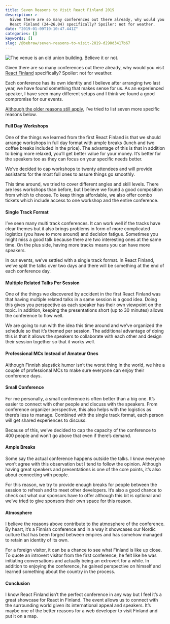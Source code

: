 ```yaml
---
title: Seven Reasons to Visit React Finland 2019
description: >-
  Given there are so many conferences out there already, why would you visit
  React Finland (24–26.04) specifically? Spoiler: not for weather.
date: "2019-01-09T10:10:47.441Z"
categories: []
keywords: []
slug: /@bebraw/seven-reasons-to-visit-2019-d290d3417b67
---
```


![The venue is an old union building. Believe it or not.](img/1__z__UXmWAtFw91toTScbv1lQ.jpeg)

Given there are so many conferences out there already, why would you visit [React Finland](https://react-finland.fi/) specifically? Spoiler: not for weather.

Each conference has its own identity and I believe after arranging two last year, we have found something that makes sense for us. As an experienced speaker, I have seen many different setups and I think we found a good compromise for our events.

[Although the older reasons still apply](/blog/why-visit-react-finland--6cef6d2655aa/), I’ve tried to list seven more specific reasons below.

#### Full Day Workshops

One of the things we learned from the first React Finland is that we should arrange workshops in full day format with ample breaks (lunch and two coffee breaks included in the price). The advantage of this is that in addition to being more relaxed, you’ll get better value for your money. It’s better for the speakers too as they can focus on your specific needs better.

We’ve decided to cap workshops to twenty attendees and will provide assistants for the most full ones to assure things go smoothly.

This time around, we tried to cover different angles and skill levels. There are less workshops than before, but I believe we found a good composition from which to choose. To keep things affordable, we also offer combo tickets which include access to one workshop and the entire conference.

#### Single Track Format

I’ve seen many multi track conferences. It can work well if the tracks have clear themes but it also brings problems in form of more complicated logistics (you have to more around) and decision fatigue. Sometimes you might miss a good talk because there are two interesting ones at the same time. On the plus side, having more tracks means you can have more speakers.

In our events, we’ve settled with a single track format. In React Finland, we’ve split the talks over two days and there will be something at the end of each conference day.

#### Multiple Related Talks Per Session

One of the things we discovered by accident in the first React Finland was that having multiple related talks in a same session is a good idea. Doing this gives you perspective as each speaker has their own viewpoint on the topic. In addition, keeping the presentations short (up to 30 minutes) allows the conference to flow well.

We are going to run with the idea this time around and we’ve organized the schedule so that it’s themed per session. The additional advantage of doing this is that it allows the speakers to collaborate with each other and design their session together so that it works well.

#### Professional MCs Instead of Amateur Ones

Although Finnish slapstick humor isn’t the worst thing in the world, we hire a couple of professional MCs to make sure everyone can enjoy their conference days.

#### Small Conference

For me personally, a small conference is often better than a big one. It’s easier to connect with other people and discuss with the speakers. From conference organizer perspective, this also helps with the logistics as there’s less to manage. Combined with the single track format, each person will get shared experiences to discuss.

Because of this, we’ve decided to cap the capacity of the conference to 400 people and won’t go above that even if there’s demand.

#### Ample Breaks

Some say the actual conference happens outside the talks. I know everyone won’t agree with this observation but I tend to follow the opinion. Although having great speakers and presentations is one of the core points, it’s also about connecting with people.

For this reason, we try to provide enough breaks for people between the session to refresh and to meet other developers. It’s also a good chance to check out what our sponsors have to offer although this bit is optional and we’ve tried to give sponsors their own space for this reason.

#### Atmosphere

I believe the reasons above contribute to the atmosphere of the conference. By heart, it’s a Finnish conference and in a way it showcases our Nordic culture that has been forged between empires and has somehow managed to retain an identity of its own.

For a foreign visitor, it can be a chance to see what Finland is like up close. To quote an introvert visitor from the first conference, he felt like he was initiating conversations and actually being an extrovert for a while. In addition to enjoying the conference, he gained perspective on himself and learned something about the country in the process.

#### Conclusion

I know React Finland isn’t the perfect conference in any way but I feel it’s a great showcase for React in Finland. The event allows us to connect with the surrounding world given its international appeal and speakers. It’s maybe one of the better reasons for a web developer to visit Finland and put it on a map.
